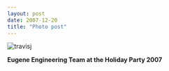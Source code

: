```yaml
---
layout: post
date: 2007-12-20
title: "Photo post"
---
```

![travisj](/images/761d8eaf86f822f5c0c1741507e7b4df5aad98a8debd936ad633420f728cd687.jpg)

<b>Eugene Engineering Team at the Holiday Party 2007</b>